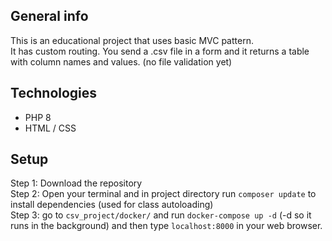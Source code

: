 ## General info
This is an educational project that uses basic MVC pattern. <br>
It has custom routing.
You send a .csv file in a form and it returns a table with column names and values. 
(no file validation yet)

## Technologies
* PHP 8
* HTML / CSS

## Setup
Step 1: Download the repository <br>
Step 2: Open your terminal and in project directory run `composer update` to install dependencies (used for class autoloading) <br>
Step 3: go to `csv_project/docker/` and run `docker-compose up -d` (-d so it runs in the background) and then type `localhost:8000` in your web browser. <br>
